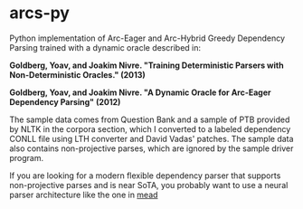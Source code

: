 arcs-py
=======

Python implementation of Arc-Eager and Arc-Hybrid Greedy Dependency Parsing trained with a dynamic oracle described in:

__Goldberg, Yoav, and Joakim Nivre. "Training Deterministic Parsers with Non-Deterministic Oracles." (2013)__

__Goldberg, Yoav, and Joakim Nivre. "A Dynamic Oracle for Arc-Eager Dependency Parsing" (2012)__

The sample data comes from Question Bank and a sample of PTB provided by NLTK in the corpora section, which I converted to a labeled dependency CONLL file using LTH converter and David Vadas' patches.  The sample data also contains non-projective parses, which are ignored by the sample driver program.

If you are looking for a modern flexible dependency parser that supports non-projective parses and is near SoTA, you probably want to use a neural parser architecture like the one in [mead](https://github.com/dpressel/mead-baseline)
